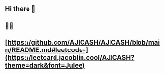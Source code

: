 ## Hi there 👋
## 👨‍🎓
## [https://github.com/AJICASH/AJICASH/blob/main/README.md#leetcode-](https://leetcard.jacoblin.cool/AJICASH?theme=dark&font=Julee)
<!--
**AJICASH/AJICASH** is a ✨ _special_ ✨ repository because its `README.md` (this file) appears on your GitHub profile.

Here are some ideas to get you started:

- 🔭 I’m currently working on ...
- 🌱 I’m currently learning ...
- 👯 I’m looking to collaborate on ...
- 🤔 I’m looking for help with ...
- 💬 Ask me about ...
- 📫 How to reach me: ...
- 😄 Pronouns: ...
- ⚡ Fun fact: ...
-->
